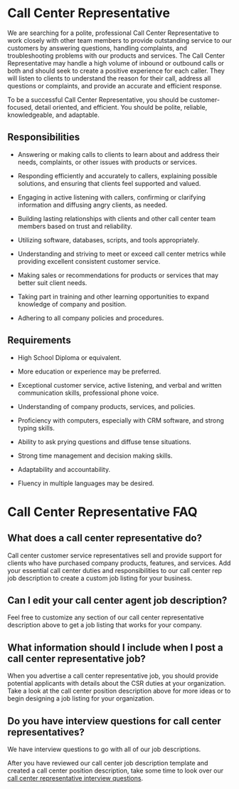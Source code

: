 # Call Center Representative

We are searching for a polite, professional Call Center Representative to work closely with other team members to provide outstanding service to our customers by answering questions, handling complaints, and troubleshooting problems with our products and services. The Call Center Representative may handle a high volume of inbound or outbound calls or both and should seek to create a positive experience for each caller. They will listen to clients to understand the reason for their call, address all questions or complaints, and provide an accurate and efficient response.

To be a successful Call Center Representative, you should be customer-focused, detail oriented, and efficient. You should be polite, reliable, knowledgeable, and adaptable.

## Responsibilities

* Answering or making calls to clients to learn about and address their needs, complaints, or other issues with products or services.

* Responding efficiently and accurately to callers, explaining possible solutions, and ensuring that clients feel supported and valued.

* Engaging in active listening with callers, confirming or clarifying information and diffusing angry clients, as needed.

* Building lasting relationships with clients and other call center team members based on trust and reliability.

* Utilizing software, databases, scripts, and tools appropriately.

* Understanding and striving to meet or exceed call center metrics while providing excellent consistent customer service.

* Making sales or recommendations for products or services that may better suit client needs.

* Taking part in training and other learning opportunities to expand knowledge of company and position.

* Adhering to all company policies and procedures.

## Requirements

* High School Diploma or equivalent.

* More education or experience may be preferred.

* Exceptional customer service, active listening, and verbal and written communication skills, professional phone voice.

* Understanding of company products, services, and policies.

* Proficiency with computers, especially with CRM software, and strong typing skills.

* Ability to ask prying questions and diffuse tense situations.

* Strong time management and decision making skills.

* Adaptability and accountability.

* Fluency in multiple languages may be desired.
# Call Center Representative FAQ

## What does a call center representative do?

Call center customer service representatives sell and provide support for clients who have purchased company products, features, and services. Add your essential call center duties and responsibilities to our call center rep job description to create a custom job listing for your business.

## Can I edit your call center agent job description?

Feel free to customize any section of our call center representative description above to get a job listing that works for your company.

## What information should I include when I post a call center representative job?

When you advertise a call center representative job, you should provide potential applicants with details about the CSR duties at your organization. Take a look at the call center position description above for more ideas or to begin designing a job listing for your organization.

## Do you have interview questions for call center representatives?

We have interview questions to go with all of our job descriptions.

After you have reviewed our call center job description template and created a call center position description, take some time to look over our <a
href="https://www.betterteam.com/call-center-representative-interview-questions">call center representative interview questions</a>.

